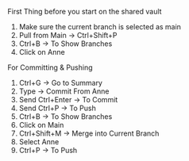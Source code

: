 First Thing before you start on the shared vault
1. Make sure the current branch is selected as main
2. Pull from Main → Ctrl+Shift+P
3. Ctrl+B → To Show Branches
4. Click on Anne



For Committing & Pushing
1. Ctrl+G → Go to Summary
2. Type → Commit From Anne
3. Send Ctrl+Enter → To Commit
4. Send Ctrl+P → To Push
5. Ctrl+B → To Show Branches
6. Click on Main
7. Ctrl+Shift+M → Merge into Current Branch
8. Select Anne
9. Ctrl+P → To Push